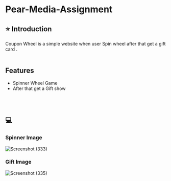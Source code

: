 # Pear-Media-Assignment
## ⭐ Introduction
Coupon Wheel is a simple website when user Spin wheel after that get a gift card .
<br/>
<br/>
## Features 
- Spinner Wheel Game
- After that get a Gift show
<br/>
<br/>

## 💻 

### Spinner Image
![Screenshot (333)](https://github.com/ajaykumar2pp/Pear-Media-Assignment/assets/102378038/92ce9188-763a-4810-ba1f-c1e875a872d9)

### Gift Image
![Screenshot (335)](https://github.com/ajaykumar2pp/Pear-Media-Assignment/assets/102378038/7ce503ac-5660-4e59-a58e-0daf418d1fa4)


